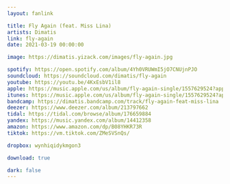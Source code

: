 ```yaml
---
layout: fanlink

title: Fly Again (feat. Miss Lina)
artists: Dimatis
link: fly-again
date: 2021-03-19 00:00:00

image: https://dimatis.yizack.com/images/fly-again.jpg

spotify: https://open.spotify.com/album/4Yh0VRUWmI5jO7CNUjnPJO
soundcloud: https://soundcloud.com/dimatis/fly-again
youtube: https://youtu.be/4KxEsbV1il8
apple: https://music.apple.com/us/album/fly-again-single/1557629524?app=music&ls=1
itunes: https://music.apple.com/us/album/fly-again-single/1557629524?app=itunes&ls=1
bandcamp: https://dimatis.bandcamp.com/track/fly-again-feat-miss-lina
deezer: https://www.deezer.com/album/213797662
tidal: https://tidal.com/browse/album/176659884
yandex: https://music.yandex.com/album/14412358
amazon: https://www.amazon.com/dp/B08YHKR73R
tiktok: https://vm.tiktok.com/ZMeSVSnQs/

dropbox: wynhiqidykmgon3

download: true

dark: false
---
```

